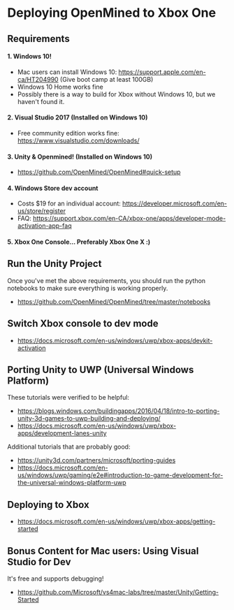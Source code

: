 # Deploying OpenMined to Xbox One

## Requirements

#### 1. Windows 10!
  - Mac users can install Windows 10: https://support.apple.com/en-ca/HT204990 (Give boot camp at least 100GB)
  - Windows 10 Home works fine
  - Possibly there is a way to build for Xbox without Windows 10, but we haven't found it.
#### 2. Visual Studio 2017 (Installed on Windows 10)
  - Free community edition works fine: https://www.visualstudio.com/downloads/
#### 3. Unity & Openmined! (Installed on Windows 10)
  - https://github.com/OpenMined/OpenMined#quick-setup
#### 4. Windows Store dev account
  - Costs $19 for an individual account: https://developer.microsoft.com/en-us/store/register
  - FAQ: https://support.xbox.com/en-CA/xbox-one/apps/developer-mode-activation-app-faq
#### 5. Xbox One Console... Preferably Xbox One X :)

## Run the Unity Project

Once you've met the above requirements, you should run the python notebooks to make sure everything is working properly.

- https://github.com/OpenMined/OpenMined/tree/master/notebooks

## Switch Xbox console to dev mode

- https://docs.microsoft.com/en-us/windows/uwp/xbox-apps/devkit-activation

## Porting Unity to UWP (Universal Windows Platform)

These tutorials were verified to be helpful:
- https://blogs.windows.com/buildingapps/2016/04/18/intro-to-porting-unity-3d-games-to-uwp-building-and-deploying/
- https://docs.microsoft.com/en-us/windows/uwp/xbox-apps/development-lanes-unity

Additional tutorials that are probably good:
- https://unity3d.com/partners/microsoft/porting-guides
- https://docs.microsoft.com/en-us/windows/uwp/gaming/e2e#introduction-to-game-development-for-the-universal-windows-platform-uwp

## Deploying to Xbox

- https://docs.microsoft.com/en-us/windows/uwp/xbox-apps/getting-started

## Bonus Content for Mac users: Using Visual Studio for Dev

It's free and supports debugging!

- https://github.com/Microsoft/vs4mac-labs/tree/master/Unity/Getting-Started

